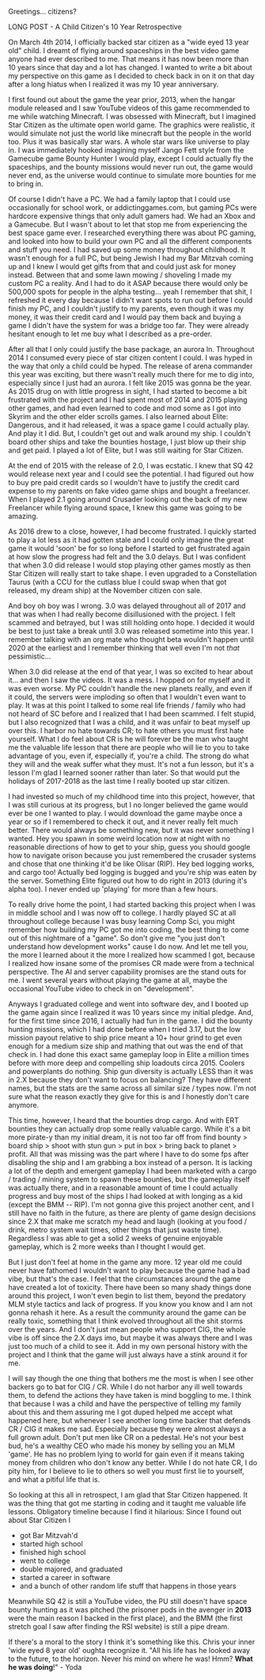 Greetings... citizens?

LONG POST - A Child Citizen's 10 Year Retrospective

On March 4th 2014, I officially backed star citizen as a "wide eyed 13 year old" child. I dreamt of flying around spaceships in the best video game anyone had ever described to me. That means it has now been more than 10 years since that day and a lot has changed. I wanted to write a bit about my perspective on this game as I decided to check back in on it on that day after a long hiatus when I realized it was my 10 year anniversary.

I first found out about the game the year prior, 2013, when the hangar module released and I saw YouTube videos of this game recommended to me while watching Minecraft. I was obsessed with Minecraft, but I imagined Star Citizen as the ultimate open world game. The graphics were realistic, it would simulate not just the world like minecraft but the people in the world too. Plus it was basically star wars. A whole star wars like universe to play in. I was immediately hooked imagining myself Jango Fett style from the Gamecube game Bounty Hunter I would play, except I could actually fly the spaceships, and the bounty missions would never run out, the game would never end, as the universe would continue to simulate more bounties for me to bring in. 

Of course I didn't have a PC. We had a family laptop that I could use occasionally for school work, or addictinggames.com, but gaming PCs were hardcore expensive things that only adult gamers had. We had an Xbox and a Gamecube. But I wasn't about to let that stop me from experiencing the best space game ever. I researched everything there was about PC gaming, and looked into how to build your own PC and all the different components and stuff you need. I had saved up some money throughout childhood. It wasn't enough for a full PC, but being Jewish I had my Bar Mitzvah coming up and I knew I would get gifts from that and could just ask for money instead. Between that and some lawn mowing / shoveling I made my custom PC a reality. And I had to do it ASAP because there would only be 500,000 spots for people in the alpha testing... yeah I remember that shit, I refreshed it every day because I didn't want spots to run out before I could finish my PC, and I couldn't justify to my parents, even though it was my money, it was their credit card and I would pay them back and buying a game I didn't have the system for was a bridge too far. They were already hesitant enough to let me buy what I described as a pre-order.

After all that I only could justify the base package, an aurora ln. Throughout 2014 I consumed every piece of star citizen content I could. I was hyped in the way that only a child could be hyped. The release of arena commander this year was exciting, but there wasn't really much there for me to dig into, especially since I just had an aurora. I felt like 2015 was gonna be the year. As 2015 drug on with little progress in sight, I had started to become a bit frustrated with the project and I had spent most of 2014 and 2015 playing other games, and had even learned to code and mod some as I got into Skyrim and the other elder scrolls games. I also learned about Elite: Dangerous, and it had released, it was a space game I could actually play. And play it I did. But, I couldn't get out and walk around my ship. I couldn't board other ships and take the bounties hostage, I just blow up their ship and get paid. I played a lot of Elite, but I was still waiting for Star Citizen.

At the end of 2015 with the release of 2.0, I was ecstatic. I knew that SQ 42 would release next year and I could see the potential. I had figured out how to buy pre paid credit cards so I wouldn't have to justify the credit card expense to my parents on fake video game ships and bought a freelancer. When I played 2.1 going around Crusader looking out the back of my new Freelancer while flying around space, I knew this game was going to be amazing.

As 2016 drew to a close, however, I had become frustrated. I quickly started to play a lot less as it had gotten stale and I could only imagine the great game it would 'soon' be for so long before I started to get frustrated again at how slow the progress had felt and the 3.0 delays. But I was confident that when 3.0 did release I would stop playing other games mostly as then Star Citizen will really start to take shape. I even upgraded to a Constellation Taurus (with a CCU for the cutlass blue I could swap when that got released, my dream ship) at the November citizen con sale.

And boy oh boy was I wrong. 3.0 was delayed throughout all of 2017 and that was when I had really become disillusioned with the project. I felt scammed and betrayed, but I was still holding onto hope. I decided it would be best to just take a break until 3.0 was released sometime into this year. I remember talking with an org mate who thought beta wouldn't happen until 2020 at the earliest and I remember thinking that well even I'm not *that* pessimistic...

When 3.0 did release at the end of that year, I was so excited to hear about it... and then I saw the videos. It was a mess. I hopped on for myself and it was even worse. My PC couldn't handle the new planets really, and even if it could, the servers were imploding so often that I wouldn't even want to play. It was at this point I talked to some real life friends / family who had not heard of SC before and I realized that I had been scammed. I felt stupid, but I also recognized that I was a child, and it was unfair to beat myself up over this. I harbor no hate towards CR; to hate others you must first hate yourself. What I do feel about CR is he will forever be the man who taught me the valuable life lesson that there are people who will lie to you to take advantage of you, even if, especially if, you're a child. The strong do what they will and the weak suffer what they must. It's not a fun lesson, but it's a lesson I'm glad I learned sooner rather than later. So that would put the holidays of 2017-2018 as the last time I really booted up star citizen.

I had invested so much of my childhood time into this project, however, that I was still curious at its progress, but I no longer believed the game would ever be one I wanted to play. I would download the game maybe once a year or so if I remembered to check it out, and it never really felt much better. There would always be something new, but it was never something I wanted. Hey you spawn in some weird location now at night with no reasonable directions of how to get to your ship, guess you should google how to navigate orison because you just remembered the crusader systems and chose that one thinking it'd be like Olisar (RIP). Hey bed logging works, and cargo too! Actually bed logging is bugged and you're ship was eaten by the server. Something Elite figured out how to do right in 2013 (during it's alpha too). I never ended up 'playing' for more than a few hours.

To really drive home the point, I had started backing this project when I was in middle school and I was now off to college. I hardly played SC at all throughout college because I was busy learning Comp Sci, you might remember how building my PC got me into coding, the best thing to come out of this nightmare of a "game". So don't give me "you just don't understand how development works" cause I do now. And let me tell you, the more I learned about it the more I realized how scammed I got, because I realized how insane some of the promises CR made were from a technical perspective. The AI and server capability promises are the stand outs for me. I went several years without playing the game at all, maybe the occasional YouTube video to check in on "development".

Anyways I graduated college and went into software dev, and I booted up the game again since I realized it was 10 years since my initial pledge. And, for the first time since 2016, I actually had fun in the game. I did the bounty hunting missions, which I had done before when I tried 3.17, but the low mission payout relative to ship price meant a 10+ hour grind to get even enough for a medium size ship and mathing that out was the end of that check in. I had done this exact same gameplay loop in Elite a million times before with more deep and compelling ship loadouts circa 2015. Coolers and powerplants do nothing. Ship gun diversity is actually LESS than it was in 2.X because they don't want to focus on balancing? They have different names, but the stats are the same across all similar size / types now. I'm not sure what the reason exactly they give for this is and I honestly don't care anymore.

This time, however, I heard that the bounties drop cargo. And with ERT bounties they can actually drop some really valuable cargo. While it's a bit more pirate-y than my initial dream, it is not too far off from find bounty > board ship > shoot with stun gun > put in box > bring back to planet > profit. All that was missing was the part where I have to do some fps after disabling the ship and I am grabbing a box instead of a person. It is lacking a lot of the depth and emergent gameplay I had been marketed with a cargo / trading / mining system to spawn these bounties, but the gameplay itself was actually there, and in a reasonable amount of time I could actually progress and buy most of the ships I had looked at with longing as a kid (except the BMM -- RIP). I'm not gonna give this project another cent, and I still have no faith in the future, as there are plenty of game design decisions since 2.X that make me scratch my head and laugh (looking at you food / drink, metro system wait times, other things that just waste time). Regardless I was able to get a solid 2 weeks of genuine enjoyable gameplay, which is 2 more weeks than I thought I would get.

But I just don't feel at home in the game any more. 12 year old me could never have fathomed I wouldn't want to play because the game had a bad vibe, but that's the case. I feel that the circumstances around the game have created a lot of toxicity. There have been so many shady things done around this project, I won't even begin to list them, beyond the predatory MLM style tactics and lack of progress. If you know you know and I am not gonna rehash it here. As a result the community around the game can be really toxic, something that I think evolved throughout all the shit storms over the years. And I don't just mean people who support CIG, the whole vibe is off since the 2.X days imo, but maybe it was always there and I was just too much of a child to see it. Add in my own personal history with the project and I think that the game will just always have a stink around it for me.

I will say though the one thing that bothers me the most is when I see other backers go to bat for CIG / CR. While I do not harbor any ill well towards them, to defend the actions they have taken is mind boggling to me. I think that because I was a child and have the perspective of telling my family about this and them assuring me I got duped helped me accept what happened here, but whenever I see another long time backer that defends CR / CIG it makes me sad. Especially because they were almost always a full grown adult. Don't put men like CR on a pedestal. He's not your best bud, he's a wealthy CEO who made his money by selling you an MLM 'game'. He has no problem lying to world for gain even if it means taking money from children who don't know any better. While I do not hate CR, I do pity him, for I believe to lie to others so well you must first lie to yourself, and what a pitiful life that is.

So looking at this all in retrospect, I am glad that Star Citizen happened. It was the thing that got me starting in coding and it taught me valuable life lessons. Obligatory timeline because I find it hilarious: Since I found out about Star Citizen I
- got Bar Mitzvah'd
- started high school
- finished high school
- went to college
- double majored, and graduated
- started a career in software
- and a bunch of other random life stuff that happens in those years

Meanwhile SQ 42 is still a YouTube video, the PU still doesn't have space bounty hunting as it was pitched (the prisoner pods in the avenger in **2013** were the main reason I backed in the first place), and the BMM (the first stretch goal I saw after finding the RSI website) is still a pipe dream.

If there's a moral to the story I think it's something like this. Chris your inner 'wide eyed 8 year old' oughta recognize it. "All his life has he looked away to the future, to the horizon. Never his mind on where he was! Hmm? **What he was doing**!" - Yoda